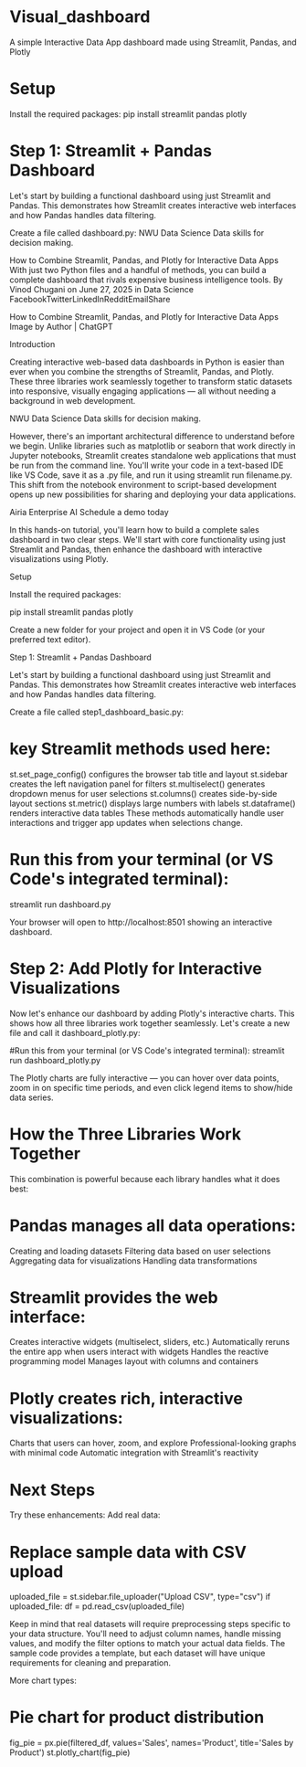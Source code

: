 # Visual_dashboard
A simple Interactive Data App dashboard made using Streamlit, Pandas, and Plotly

# Setup
Install the required packages:
pip install streamlit pandas plotly

# Step 1: Streamlit + Pandas Dashboard
Let's start by building a functional dashboard using just Streamlit and Pandas. This demonstrates how Streamlit creates interactive web interfaces and how Pandas handles data filtering.

Create a file called dashboard.py:
NWU Data Science
Data skills for decision making.

How to Combine Streamlit, Pandas, and Plotly for Interactive Data Apps
With just two Python files and a handful of methods, you can build a complete dashboard that rivals expensive business intelligence tools.
By Vinod Chugani on June 27, 2025 in Data Science
FacebookTwitterLinkedInRedditEmailShare

How to Combine Streamlit, Pandas, and Plotly for Interactive Data Apps
Image by Author | ChatGPT
 

Introduction
 
Creating interactive web-based data dashboards in Python is easier than ever when you combine the strengths of Streamlit, Pandas, and Plotly. These three libraries work seamlessly together to transform static datasets into responsive, visually engaging applications — all without needing a background in web development.

NWU Data Science
Data skills for decision making.

However, there's an important architectural difference to understand before we begin. Unlike libraries such as matplotlib or seaborn that work directly in Jupyter notebooks, Streamlit creates standalone web applications that must be run from the command line. You'll write your code in a text-based IDE like VS Code, save it as a .py file, and run it using streamlit run filename.py. This shift from the notebook environment to script-based development opens up new possibilities for sharing and deploying your data applications.

Airia Enterprise AI
Schedule a demo today

In this hands-on tutorial, you'll learn how to build a complete sales dashboard in two clear steps. We'll start with core functionality using just Streamlit and Pandas, then enhance the dashboard with interactive visualizations using Plotly.

 

Setup
 
Install the required packages:

pip install streamlit pandas plotly
 

Create a new folder for your project and open it in VS Code (or your preferred text editor).

 

Step 1: Streamlit + Pandas Dashboard
 
Let's start by building a functional dashboard using just Streamlit and Pandas. This demonstrates how Streamlit creates interactive web interfaces and how Pandas handles data filtering.

Create a file called step1_dashboard_basic.py:

# key Streamlit methods used here:

st.set_page_config() configures the browser tab title and layout
st.sidebar creates the left navigation panel for filters
st.multiselect() generates dropdown menus for user selections
st.columns() creates side-by-side layout sections
st.metric() displays large numbers with labels
st.dataframe() renders interactive data tables
These methods automatically handle user interactions and trigger app updates when selections change.

# Run this from your terminal (or VS Code's integrated terminal):
streamlit run dashboard.py

Your browser will open to http://localhost:8501 showing an interactive dashboard.

# Step 2: Add Plotly for Interactive Visualizations
Now let's enhance our dashboard by adding Plotly's interactive charts. This shows how all three libraries work together seamlessly. Let's create a new file and call it dashboard_plotly.py:

#Run this from your terminal (or VS Code's integrated terminal):
streamlit run dashboard_plotly.py

The Plotly charts are fully interactive — you can hover over data points, zoom in on specific time periods, and even click legend items to show/hide data series.

# How the Three Libraries Work Together
This combination is powerful because each library handles what it does best:

# Pandas manages all data operations:
Creating and loading datasets
Filtering data based on user selections
Aggregating data for visualizations
Handling data transformations

# Streamlit provides the web interface:
Creates interactive widgets (multiselect, sliders, etc.)
Automatically reruns the entire app when users interact with widgets
Handles the reactive programming model
Manages layout with columns and containers

# Plotly creates rich, interactive visualizations:
Charts that users can hover, zoom, and explore
Professional-looking graphs with minimal code
Automatic integration with Streamlit's reactivity

# Next Steps
Try these enhancements:
Add real data:

# Replace sample data with CSV upload
uploaded_file = st.sidebar.file_uploader("Upload CSV", type="csv")
if uploaded_file:
    df = pd.read_csv(uploaded_file)
 

Keep in mind that real datasets will require preprocessing steps specific to your data structure. You'll need to adjust column names, handle missing values, and modify the filter options to match your actual data fields. The sample code provides a template, but each dataset will have unique requirements for cleaning and preparation.

More chart types:

# Pie chart for product distribution
fig_pie = px.pie(filtered_df, values='Sales', names='Product', title='Sales by Product')
st.plotly_chart(fig_pie)
